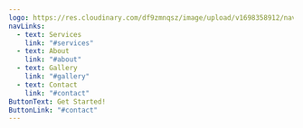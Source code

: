 ```yaml
---
logo: https://res.cloudinary.com/df9zmnqsz/image/upload/v1698358912/nav-logo_thukcd.png
navLinks:
  - text: Services
    link: "#services"
  - text: About
    link: "#about"
  - text: Gallery
    link: "#gallery"
  - text: Contact
    link: "#contact"
ButtonText: Get Started!
ButtonLink: "#contact"
---
```

